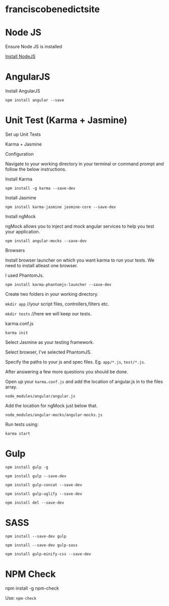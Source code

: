 # franciscobenedictsite


# Node JS
Ensure Node JS is installed

[Install NodeJS](https://nodejs.org/download/)


# AngularJS
Install AngularJS

`npm install angular --save`


# Unit Test (Karma + Jasmine)
Set up Unit Tests

Karma + Jasmine


Configuration

Navigate to your working directory in your terminal or command prompt and follow the below instructions.


Install Karma

`npm install -g karma --save-dev`


Install Jasmine

`npm install karma-jasmine jasmine-core --save-dev`


Install ngMock

ngMock allows you to inject and mock angular services to help you test your application.

`npm install angular-mocks --save-dev`


Browsers

Install browser launcher on which you want karma to run your tests. We need to install atleast one browser. 

I used PhantomJs.

`npm install karma-phantomjs-launcher --save-dev`


Create two folders in  your working directory.

`mkdir app` //your script files, controllers,filters etc.

`mkdir tests` //here we will keep our tests.


karma.conf.js

`karma init`

Select Jasmine as your testing framework.

Select browser, I’ve selected PhantomJS.

Specify the paths to your js and spec files. Eg. `app/*.js`, `test/*.js`.

After answering a few more questions you should be done.

Open up your `karma.conf.js` and add the location of angular.js in to the files array.

`node_modules/angular/angular.js`

Add the location for ngMock just below that.

`node_modules/angular-mocks/angular-mocks.js`


Run tests using:

`karma start`


# Gulp
`npm install gulp -g`

`npm install gulp --save-dev`

`npm install gulp-concat --save-dev`

`npm install gulp-uglify --save-dev`

`npm install del --save-dev`


# SASS
`npm install --save-dev gulp`

`npm install --save-dev gulp-sass`

`npm install gulp-minify-css --save-dev`


# NPM Check

npm install -g npm-check

Use: `npm-check`
